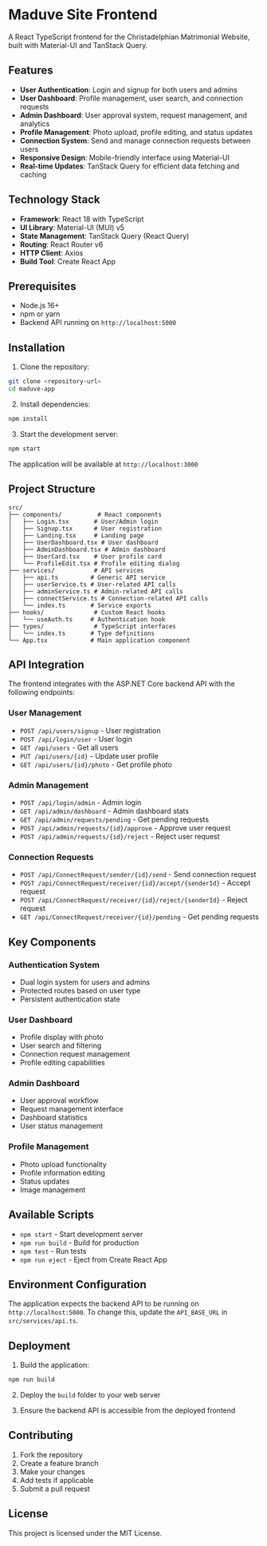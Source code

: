 # Maduve Site Frontend

A React TypeScript frontend for the Christadelphian Matrimonial Website, built with Material-UI and TanStack Query.

## Features

- **User Authentication**: Login and signup for both users and admins
- **User Dashboard**: Profile management, user search, and connection requests
- **Admin Dashboard**: User approval system, request management, and analytics
- **Profile Management**: Photo upload, profile editing, and status updates
- **Connection System**: Send and manage connection requests between users
- **Responsive Design**: Mobile-friendly interface using Material-UI
- **Real-time Updates**: TanStack Query for efficient data fetching and caching

## Technology Stack

- **Framework**: React 18 with TypeScript
- **UI Library**: Material-UI (MUI) v5
- **State Management**: TanStack Query (React Query)
- **Routing**: React Router v6
- **HTTP Client**: Axios
- **Build Tool**: Create React App

## Prerequisites

- Node.js 16+ 
- npm or yarn
- Backend API running on `http://localhost:5000`

## Installation

1. Clone the repository:
```bash
git clone <repository-url>
cd maduve-app
```

2. Install dependencies:
```bash
npm install
```

3. Start the development server:
```bash
npm start
```

The application will be available at `http://localhost:3000`

## Project Structure

```
src/
├── components/          # React components
│   ├── Login.tsx       # User/Admin login
│   ├── Signup.tsx      # User registration
│   ├── Landing.tsx     # Landing page
│   ├── UserDashboard.tsx # User dashboard
│   ├── AdminDashboard.tsx # Admin dashboard
│   ├── UserCard.tsx    # User profile card
│   └── ProfileEdit.tsx # Profile editing dialog
├── services/           # API services
│   ├── api.ts         # Generic API service
│   ├── userService.ts # User-related API calls
│   ├── adminService.ts # Admin-related API calls
│   ├── connectService.ts # Connection-related API calls
│   └── index.ts       # Service exports
├── hooks/              # Custom React hooks
│   └── useAuth.ts     # Authentication hook
├── types/              # TypeScript interfaces
│   └── index.ts       # Type definitions
└── App.tsx            # Main application component
```

## API Integration

The frontend integrates with the ASP.NET Core backend API with the following endpoints:

### User Management
- `POST /api/users/signup` - User registration
- `POST /api/login/user` - User login
- `GET /api/users` - Get all users
- `PUT /api/users/{id}` - Update user profile
- `GET /api/users/{id}/photo` - Get profile photo

### Admin Management
- `POST /api/login/admin` - Admin login
- `GET /api/admin/dashboard` - Admin dashboard stats
- `GET /api/admin/requests/pending` - Get pending requests
- `POST /api/admin/requests/{id}/approve` - Approve user request
- `POST /api/admin/requests/{id}/reject` - Reject user request

### Connection Requests
- `POST /api/ConnectRequest/sender/{id}/send` - Send connection request
- `POST /api/ConnectRequest/receiver/{id}/accept/{senderId}` - Accept request
- `POST /api/ConnectRequest/receiver/{id}/reject/{senderId}` - Reject request
- `GET /api/ConnectRequest/receiver/{id}/pending` - Get pending requests

## Key Components

### Authentication System
- Dual login system for users and admins
- Protected routes based on user type
- Persistent authentication state

### User Dashboard
- Profile display with photo
- User search and filtering
- Connection request management
- Profile editing capabilities

### Admin Dashboard
- User approval workflow
- Request management interface
- Dashboard statistics
- User status management

### Profile Management
- Photo upload functionality
- Profile information editing
- Status updates
- Image management

## Available Scripts

- `npm start` - Start development server
- `npm run build` - Build for production
- `npm test` - Run tests
- `npm run eject` - Eject from Create React App

## Environment Configuration

The application expects the backend API to be running on `http://localhost:5000`. To change this, update the `API_BASE_URL` in `src/services/api.ts`.

## Deployment

1. Build the application:
```bash
npm run build
```

2. Deploy the `build` folder to your web server

3. Ensure the backend API is accessible from the deployed frontend

## Contributing

1. Fork the repository
2. Create a feature branch
3. Make your changes
4. Add tests if applicable
5. Submit a pull request

## License

This project is licensed under the MIT License.
